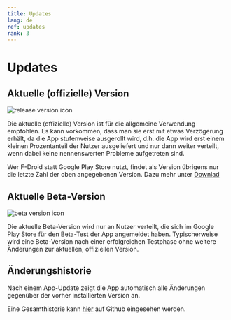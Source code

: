 ```yaml
---
title: Updates
lang: de
ref: updates
rank: 3
---
```


# Updates
## Aktuelle (offizielle) Version
![release version icon](https://img.shields.io/github/v/release/siggel/coordinatejoker?logo=github)

Die aktuelle (offizielle) Version ist für die allgemeine Verwendung empfohlen. Es kann vorkommen, dass man sie erst mit etwas Verzögerung erhält, da die App stufenweise ausgerollt wird, d.h. die App wird erst einem kleinen Prozentanteil der Nutzer ausgeliefert und nur dann weiter verteilt, wenn dabei keine nennenswerten Probleme aufgetreten sind.

Wer F-Droid statt Google Play Store nutzt, findet als Version übrigens nur die letzte Zahl der oben angegebenen Version. Dazu mehr unter [Downlad](download_de)

## Aktuelle Beta-Version
![beta version icon](https://img.shields.io/github/v/release/siggel/coordinatejoker?logo=github&include_prereleases&label=beta)

Die aktuelle Beta-Version wird nur an Nutzer verteilt, die sich im Google Play Store für den Beta-Test der App angemeldet haben. Typischerweise wird eine Beta-Version nach einer erfolgreichen Testphase ohne weitere Änderungen zur aktuellen, offiziellen Version.

## Änderungshistorie
Nach einem App-Update zeigt die App automatisch alle Änderungen gegenüber der vorher installierten Version an.

Eine Gesamthistorie kann [hier](https://github.com/siggel/coordinatejoker/releases) auf Github eingesehen werden.